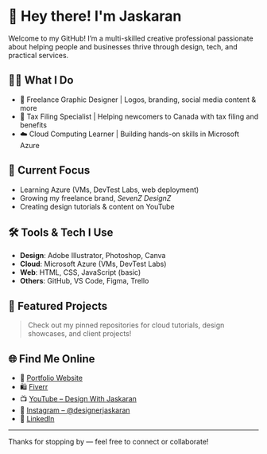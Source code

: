# 👋 Hey there! I'm Jaskaran

Welcome to my GitHub! I’m a multi-skilled creative professional passionate about helping people and businesses thrive through design, tech, and practical services.

## 👨‍💻 What I Do
- 🎨 Freelance Graphic Designer | Logos, branding, social media content & more  
- 🧾 Tax Filing Specialist | Helping newcomers to Canada with tax filing and benefits  
- ☁️ Cloud Computing Learner | Building hands-on skills in Microsoft Azure  

## 💼 Current Focus
- Learning Azure (VMs, DevTest Labs, web deployment)
- Growing my freelance brand, *SevenZ DesignZ*
- Creating design tutorials & content on YouTube

## 🛠️ Tools & Tech I Use
- **Design**: Adobe Illustrator, Photoshop, Canva  
- **Cloud**: Microsoft Azure (VMs, DevTest Labs)  
- **Web**: HTML, CSS, JavaScript (basic)  
- **Others**: GitHub, VS Code, Figma, Trello  

## 📌 Featured Projects
> Check out my pinned repositories for cloud tutorials, design showcases, and client projects!

## 🌐 Find Me Online
- 🔗 [Portfolio Website](https://sevenz-designz.vercel.app/)  
- 🛍️ [Fiverr](https://www.fiverr.com/s/lj6p3za)  
- 📺 [YouTube – Design With Jaskaran](https://www.youtube.com/@DesignWithJaskaran)  
- 📸 [Instagram – @designerjaskaran](https://www.instagram.com/designerjaskaran/)  
- 💼 [LinkedIn](https://www.linkedin.com/in/jaskaran-470002219)

---

Thanks for stopping by — feel free to connect or collaborate!
